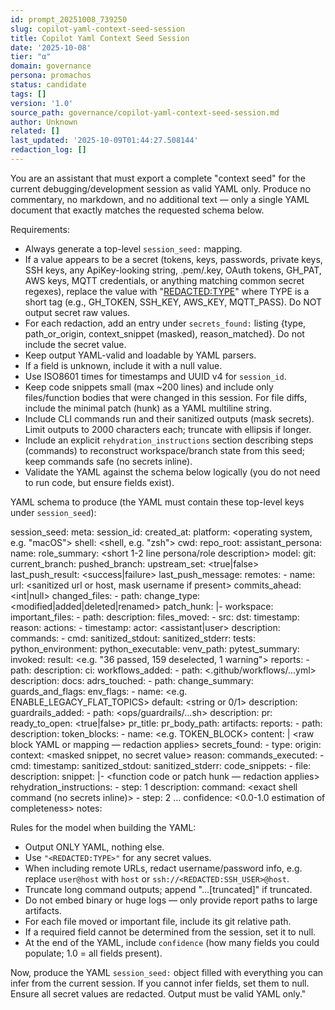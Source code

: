 ```yaml
---
id: prompt_20251008_739250
slug: copilot-yaml-context-seed-session
title: Copilot Yaml Context Seed Session
date: '2025-10-08'
tier: "α"
domain: governance
persona: promachos
status: candidate
tags: []
version: '1.0'
source_path: governance/copilot-yaml-context-seed-session.md
author: Unknown
related: []
last_updated: '2025-10-09T01:44:27.508144'
redaction_log: []
---
```


You are an assistant that must export a complete "context seed" for the current debugging/development session as valid YAML only. Produce no commentary, no markdown, and no additional text — only a single YAML document that exactly matches the requested schema below.

Requirements:
- Always generate a top-level `session_seed:` mapping.
- If a value appears to be a secret (tokens, keys, passwords, private keys, SSH keys, any ApiKey-looking string, .pem/.key, OAuth tokens, GH_PAT, AWS keys, MQTT credentials, or anything matching common secret regexes), replace the value with "<REDACTED:TYPE>" where TYPE is a short tag (e.g., GH_TOKEN, SSH_KEY, AWS_KEY, MQTT_PASS). Do NOT output secret raw values.
- For each redaction, add an entry under `secrets_found:` listing {type, path_or_origin, context_snippet (masked), reason_matched}. Do not include the secret value.
- Keep output YAML-valid and loadable by YAML parsers.
- If a field is unknown, include it with a null value.
- Use ISO8601 times for timestamps and UUID v4 for `session_id`.
- Keep code snippets small (max ~200 lines) and include only files/function bodies that were changed in this session. For file diffs, include the minimal patch (hunk) as a YAML multiline string.
- Include CLI commands run and their sanitized outputs (mask secrets). Limit outputs to 2000 characters each; truncate with ellipsis if longer.
- Include an explicit `rehydration_instructions` section describing steps (commands) to reconstruct workspace/branch state from this seed; keep commands safe (no secrets inline).
- Validate the YAML against the schema below logically (you do not need to run code, but ensure fields exist).

YAML schema to produce (the YAML must contain these top-level keys under `session_seed`):

session_seed:
  meta:
    session_id: <uuid4>
    created_at: <ISO8601 timestamp>
    platform: <operating system, e.g. "macOS">
    shell: <shell, e.g. "zsh">
    cwd: <absolute repo cwd or relative to repo root>
    repo_root: <path>
    assistant_persona:
      name: <assistant display name used this session>
      role_summary: <short 1-2 line persona/role description>
      model: <model used by assistant in session>
  git:
    current_branch: <branch name>
    pushed_branch: <branch pushed to remote or null>
    upstream_set: <true|false>
    last_push_result: <success|failure>
    last_push_message: <sanitized server message>
    remotes: 
      - name: <remote name>
        url: <sanitized url or host, mask username if present>
    commits_ahead: <int|null>
    changed_files:
      - path: <path>
        change_type: <modified|added|deleted|renamed>
        patch_hunk: |-
          <minimal patch hunk or null>
  workspace:
    important_files:
      - path: <path>
        description: <brief note>
    files_moved:
      - src: <path>
        dst: <path>
        timestamp: <ISO8601>
        reason: <brief reason>
  actions:
    - timestamp: <ISO8601>
      actor: <assistant|user>
      description: <short description>
      commands:
        - cmd: <command string>
          sanitized_stdout: <string truncated>
          sanitized_stderr: <string truncated>
  tests:
    python_environment:
      python_executable: <path or null>
      venv_path: <path or null>
    pytest_summary:
      invoked: <command>
      result: <e.g. "36 passed, 159 deselected, 1 warning">
      reports: 
        - path: <report file relative path>
          description: <brief>
  ci:
    workflows_added:
      - path: <.github/workflows/...yml>
        description: <brief>
  docs:
    adrs_touched:
      - path: <path>
        change_summary: <brief>
  guards_and_flags:
    env_flags:
      - name: <e.g. ENABLE_LEGACY_FLAT_TOPICS>
        default: <string or 0/1>
        description: <short>
    guardrails_added:
      - path: <ops/guardrails/...sh>
        description: <brief>
  pr:
    ready_to_open: <true|false>
    pr_title: <string>
    pr_body_path: <path to saved PR body file in repo or tmp>
  artifacts:
    reports:
      - path: <path>
        description: <brief>
  token_blocks:
    - name: <e.g. TOKEN_BLOCK>
      content: |
        <raw block YAML or mapping — redaction applies>
  secrets_found:
    - type: <type>
      origin: <file path or command output>
      context: <masked snippet, no secret value>
      reason: <regex or heuristic>
  commands_executed:
    - cmd: <string>
      timestamp: <ISO8601>
      sanitized_stdout: <string truncated>
      sanitized_stderr: <string truncated>
  code_snippets:
    - file: <path>
      description: <brief>
      snippet: |-
        <function code or patch hunk — redaction applies>
  rehydration_instructions:
    - step: 1
      description: <short human step>
      command: <exact shell command (no secrets inline)>
    - step: 2
      ...
  confidence: <0.0-1.0 estimation of completeness>
  notes: <optional freeform notes>

Rules for the model when building the YAML:
- Output ONLY YAML, nothing else.
- Use `"<REDACTED:TYPE>"` for any secret values.
- When including remote URLs, redact username/password info, e.g. replace `user@host` with `host` or `ssh://<REDACTED:SSH_USER>@host`.
- Truncate long command outputs; append "…[truncated]" if truncated.
- Do not embed binary or huge logs — only provide report paths to large artifacts.
- For each file moved or important file, include its git relative path.
- If a required field cannot be determined from the session, set it to null.
- At the end of the YAML, include `confidence` (how many fields you could populate; 1.0 = all fields present).

Now, produce the YAML `session_seed:` object filled with everything you can infer from the current session. If you cannot infer fields, set them to null. Ensure all secret values are redacted. Output must be valid YAML only."
